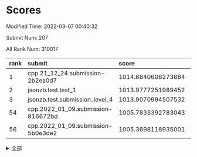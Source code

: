 # Scores

Modified Time: 2022-03-07 00:40:32

Submit Num: 207

All Rank Num: 310017

| rank |               submit               |       score        |       sigma        | pk_num |
| :--- | :--------------------------------- | :----------------- | :----------------- | :----- |
| 1    | cpp.21_12_24.submission-2b2ea0d7   | 1014.6840606273884 | 0.8197043452113637 | 5988   |
| 2    | jsonzb.test.test_1                 | 1013.9777251989452 | 0.8506579003255081 | 5986   |
| 3    | jsonzb.test.submission_level_4     | 1013.9070994507532 | 0.8072937900786842 | 5991   |
| 54   | cpp.2022_01_09.submission-816672bd | 1005.7833392783043 | 0.7152768058027312 | 5991   |
| 56   | cpp.2022_01_09.submission-5b0e3de2 | 1005.3698116935001 | 0.718569886094799  | 5992   |


<details>
<summary>全部</summary>

| rank |                 submit                 |       score        |       sigma        | pk_num |
| :--- | :------------------------------------- | :----------------- | :----------------- | :----- |
| 1    | cpp.21_12_24.submission-2b2ea0d7       | 1014.6840606273884 | 0.8197043452113637 | 5988   |
| 2    | jsonzb.test.test_1                     | 1013.9777251989452 | 0.8506579003255081 | 5986   |
| 3    | jsonzb.test.submission_level_4         | 1013.9070994507532 | 0.8072937900786842 | 5991   |
| 4    | gobigger.level_3.submission_level_3_0  | 1011.2823410411914 | 0.77178312810134   | 5985   |
| 5    | gobigger.level_3.submission_level_3_31 | 1011.1203656445884 | 0.7422691258276718 | 5993   |
| 6    | gobigger.level_3.submission_level_3_46 | 1011.0600481171151 | 0.7650046017108684 | 5991   |
| 7    | gobigger.level_3.submission_level_3_4  | 1011.0432681867832 | 0.7764850595997502 | 5992   |
| 8    | gobigger.level_3.submission_level_3_38 | 1010.9563589569088 | 0.7392625849383141 | 5993   |
| 9    | gobigger.level_3.submission_level_3_45 | 1010.9332835275216 | 0.77161661844374   | 5988   |
| 10   | gobigger.level_3.submission_level_3_25 | 1010.7439439798457 | 0.7860583484333271 | 5996   |
| 11   | gobigger.level_3.submission_level_3_34 | 1010.7120522696554 | 0.7547937520796385 | 5990   |
| 12   | gobigger.level_3.submission_level_3_47 | 1010.65003107549   | 0.7681053061125886 | 5988   |
| 13   | gobigger.level_3.submission_level_3_27 | 1010.6373666303153 | 0.7601821201733768 | 5988   |
| 14   | gobigger.level_3.submission_level_3_44 | 1010.6021986820501 | 0.7469252166533527 | 5989   |
| 15   | gobigger.level_3.submission_level_3_32 | 1010.4154999091671 | 0.7821305429808417 | 5986   |
| 16   | gobigger.level_3.submission_level_3_14 | 1010.3408145041776 | 0.7387829182528415 | 5997   |
| 17   | gobigger.level_3.submission_level_3_2  | 1010.3109277903644 | 0.7502227871540867 | 5994   |
| 18   | gobigger.level_3.submission_level_3_19 | 1010.2329265040385 | 0.7477701042926133 | 5990   |
| 19   | gobigger.level_3.submission_level_3_22 | 1010.1288671345314 | 0.758949680761789  | 5987   |
| 20   | gobigger.level_3.submission_level_3_48 | 1010.1230227812981 | 0.7768231452545258 | 5994   |
| 21   | gobigger.level_3.submission_level_3_43 | 1010.1099192633367 | 0.7710613390121381 | 5992   |
| 22   | gobigger.level_3.submission_level_3_8  | 1010.0816055131678 | 0.7299366320939128 | 5986   |
| 23   | gobigger.level_3.submission_level_3_35 | 1010.0349722727912 | 0.7499870499310741 | 5994   |
| 24   | gobigger.level_3.submission_level_3_21 | 1010.0248169184625 | 0.7846993520063313 | 5990   |
| 25   | gobigger.level_3.submission_level_3_36 | 1009.9260583415268 | 0.758606028891873  | 5988   |
| 26   | gobigger.level_3.submission_level_3_41 | 1009.8676689301344 | 0.7541330310985349 | 5988   |
| 27   | gobigger.level_3.submission_level_3_11 | 1009.7890108169937 | 0.7667521454215778 | 5989   |
| 28   | gobigger.level_3.submission_level_3_18 | 1009.7752216741392 | 0.7501135691840427 | 5988   |
| 29   | gobigger.level_3.submission_level_3_29 | 1009.7531755199589 | 0.7565958384936794 | 5994   |
| 30   | gobigger.level_3.submission_level_3_9  | 1009.673838100219  | 0.762867797459621  | 5989   |
| 31   | gobigger.level_3.submission_level_3_37 | 1009.6176722263795 | 0.7517447892050317 | 5988   |
| 32   | gobigger.level_3.submission_level_3_7  | 1009.5490099075706 | 0.7406335786588151 | 5995   |
| 33   | gobigger.level_3.submission_level_3_23 | 1009.522584154184  | 0.766377089951026  | 5989   |
| 34   | gobigger.level_3.submission_level_3_20 | 1009.4510005857909 | 0.7556433524957293 | 5997   |
| 35   | gobigger.level_3.submission_level_3_49 | 1009.4494196231832 | 0.7421229078643153 | 5996   |
| 36   | gobigger.level_3.submission_level_3_5  | 1009.4277552621165 | 0.7296326445315047 | 5992   |
| 37   | gobigger.level_3.submission_level_3_1  | 1009.3510999026089 | 0.7425353021258403 | 5985   |
| 38   | gobigger.level_3.submission_level_3_28 | 1009.325311161943  | 0.7703060076745994 | 5990   |
| 39   | gobigger.level_3.submission_level_3_13 | 1009.2946731682981 | 0.7530105239400978 | 5987   |
| 40   | gobigger.level_3.submission_level_3_30 | 1009.226813225861  | 0.7501614800191568 | 5996   |
| 41   | gobigger.level_3.submission_level_3_26 | 1009.1264175015995 | 0.7394842871734115 | 5997   |
| 42   | gobigger.level_3.submission_level_3_42 | 1009.1264007075775 | 0.7482363409251377 | 5995   |
| 43   | gobigger.level_3.submission_level_3_15 | 1008.9658485135278 | 0.7499859240072344 | 5987   |
| 44   | gobigger.level_3.submission_level_3_10 | 1008.899110418832  | 0.7286525727451193 | 5990   |
| 45   | gobigger.level_3.submission_level_3_6  | 1008.8557645429289 | 0.7523775296516143 | 5989   |
| 46   | gobigger.level_3.submission_level_3_24 | 1008.8538551105155 | 0.7458053123169124 | 5992   |
| 47   | gobigger.level_3.submission_level_3_40 | 1008.7597198607843 | 0.7623632442611998 | 5988   |
| 48   | gobigger.level_3.submission_level_3_12 | 1008.7408006486627 | 0.7346220261053318 | 5994   |
| 49   | gobigger.level_3.submission_level_3_17 | 1008.7144063344044 | 0.7397606201067197 | 5992   |
| 50   | gobigger.level_3.submission_level_3_16 | 1008.6948229587906 | 0.7780934746485801 | 5990   |
| 51   | gobigger.level_3.submission_level_3_39 | 1008.5230754049506 | 0.7574539342520881 | 5993   |
| 52   | gobigger.level_3.submission_level_3_33 | 1008.3889087807617 | 0.7375661588286702 | 5989   |
| 53   | gobigger.level_3.submission_level_3_3  | 1007.9586550719067 | 0.7406190469460668 | 5985   |
| 54   | cpp.2022_01_09.submission-816672bd     | 1005.7833392783043 | 0.7152768058027312 | 5991   |
| 55   | gobigger.level_1.submission_level_1_36 | 1005.428203773281  | 0.7313134942263042 | 5992   |
| 56   | cpp.2022_01_09.submission-5b0e3de2     | 1005.3698116935001 | 0.718569886094799  | 5992   |
| 57   | gobigger.level_1.submission_level_1_4  | 1004.8727925305828 | 0.727737701842229  | 5987   |
| 58   | gobigger.level_1.submission_level_1_34 | 1004.4781153157478 | 0.7230515483924898 | 5992   |
| 59   | gobigger.level_1.submission_level_1_48 | 1004.4052711239632 | 0.7214762509245075 | 5994   |
| 60   | gobigger.level_1.submission_level_1_3  | 1004.4031135202808 | 0.7257083538091192 | 5991   |
| 61   | gobigger.level_1.submission_level_1_12 | 1004.3814216271095 | 0.714124398618401  | 5987   |
| 62   | gobigger.level_1.submission_level_1_9  | 1004.1621111125039 | 0.7089454743684734 | 5988   |
| 63   | gobigger.level_1.submission_level_1_32 | 1004.1571193389066 | 0.7267604922517542 | 5991   |
| 64   | gobigger.level_1.submission_level_1_22 | 1004.1377361362338 | 0.7089101322124164 | 5986   |
| 65   | gobigger.level_1.submission_level_1_39 | 1004.079325751418  | 0.7148850228207048 | 5994   |
| 66   | gobigger.level_1.submission_level_1_41 | 1003.9376389253595 | 0.7143288848181435 | 5987   |
| 67   | gobigger.level_1.submission_level_1_49 | 1003.9188433973248 | 0.7087054800611465 | 5986   |
| 68   | gobigger.level_1.submission_level_1_37 | 1003.8859767641137 | 0.7254375396554332 | 5992   |
| 69   | gobigger.level_1.submission_level_1_10 | 1003.8497957822565 | 0.7149336856099009 | 5996   |
| 70   | gobigger.level_1.submission_level_1_24 | 1003.6372253545052 | 0.7136800919146752 | 5995   |
| 71   | gobigger.level_1.submission_level_1_20 | 1003.5323067280364 | 0.7108262533093812 | 5990   |
| 72   | gobigger.level_1.submission_level_1_25 | 1003.5296414424599 | 0.7166844068920218 | 5991   |
| 73   | gobigger.level_1.submission_level_1_2  | 1003.4656907191101 | 0.7188862612976021 | 5993   |
| 74   | gobigger.level_1.submission_level_1_5  | 1003.4385936460538 | 0.7207195290983797 | 5992   |
| 75   | gobigger.level_1.submission_level_1_35 | 1003.341073469962  | 0.7229266900327037 | 5991   |
| 76   | gobigger.level_1.submission_level_1_46 | 1003.3151755664466 | 0.7061277730160023 | 5987   |
| 77   | gobigger.level_1.submission_level_1_27 | 1003.309669418094  | 0.7157125407988909 | 5989   |
| 78   | gobigger.level_1.submission_level_1_6  | 1003.2763055548049 | 0.7161632113936649 | 5994   |
| 79   | gobigger.level_1.submission_level_1_28 | 1003.2748997953129 | 0.7158801645354956 | 5992   |
| 80   | gobigger.level_1.submission_level_1_42 | 1003.2466530995465 | 0.710666145358089  | 5993   |
| 81   | gobigger.level_1.submission_level_1_14 | 1003.2399391328233 | 0.7138537455468943 | 5988   |
| 82   | gobigger.level_1.submission_level_1_33 | 1003.22576752725   | 0.7156850783272048 | 5989   |
| 83   | gobigger.level_1.submission_level_1_38 | 1003.2087965663998 | 0.7182441236307067 | 5991   |
| 84   | gobigger.level_1.submission_level_1_16 | 1003.205290462099  | 0.7213843986564484 | 5988   |
| 85   | gobigger.level_1.submission_level_1_11 | 1003.1701587997618 | 0.7243939881384818 | 5985   |
| 86   | gobigger.level_1.submission_level_1_15 | 1003.1144510321092 | 0.7147420133539251 | 5992   |
| 87   | gobigger.level_1.submission_level_1_21 | 1003.0450376387961 | 0.7157833551157003 | 5987   |
| 88   | gobigger.level_1.submission_level_1_1  | 1003.0114292838847 | 0.7203124536596004 | 5990   |
| 89   | gobigger.level_1.submission_level_1_29 | 1002.9535715004232 | 0.7114459923699855 | 5993   |
| 90   | gobigger.level_1.submission_level_1_44 | 1002.9089106779103 | 0.7080841886824916 | 5987   |
| 91   | gobigger.level_1.submission_level_1_19 | 1002.8758130319378 | 0.7100356563823419 | 5994   |
| 92   | gobigger.level_1.submission_level_1_43 | 1002.8258729606533 | 0.7202731029680093 | 5984   |
| 93   | gobigger.level_1.submission_level_1_0  | 1002.8077451503203 | 0.7217240614450278 | 5992   |
| 94   | gobigger.level_1.submission_level_1_23 | 1002.7588145831243 | 0.7199271472414386 | 5996   |
| 95   | gobigger.level_1.submission_level_1_18 | 1002.7285673648855 | 0.7149853921286525 | 5991   |
| 96   | gobigger.level_1.submission_level_1_45 | 1002.6745465973116 | 0.712293748552769  | 5988   |
| 97   | gobigger.level_1.submission_level_1_13 | 1002.6591927892016 | 0.721887358456982  | 5990   |
| 98   | gobigger.level_1.submission_level_1_47 | 1002.5384021532434 | 0.7046559728318217 | 5992   |
| 99   | gobigger.level_1.submission_level_1_8  | 1002.5251336588334 | 0.7173005624572404 | 5995   |
| 100  | gobigger.level_1.submission_level_1_31 | 1002.5174739406426 | 0.7192796254200547 | 5991   |
| 101  | gobigger.level_1.submission_level_1_30 | 1002.4523930787626 | 0.7196310225876286 | 5993   |
| 102  | gobigger.level_1.submission_level_1_7  | 1002.049073571437  | 0.7140907097066886 | 5992   |
| 103  | gobigger.level_1.submission_level_1_17 | 1001.746272153918  | 0.7100840519617421 | 5989   |
| 104  | gobigger.level_1.submission_level_1_40 | 1001.7403184641973 | 0.719548813248617  | 5991   |
| 105  | gobigger.level_1.submission_level_1_26 | 1000.7099622703985 | 0.7123226579850502 | 5993   |
| 106  | gobigger.random.submission_random_13   | 997.304601174323   | 0.7058733296980947 | 5985   |
| 107  | gobigger.random.submission_random_42   | 997.1199536805271  | 0.7039226844948524 | 5990   |
| 108  | gobigger.random.submission_random_1    | 996.8507483669564  | 0.7076320342797575 | 5988   |
| 109  | gobigger.random.submission_random_40   | 996.8000264833922  | 0.7012401860007071 | 5989   |
| 110  | gobigger.random.submission_random_28   | 996.7968856264249  | 0.7038963028155902 | 5993   |
| 111  | gobigger.random.submission_random_25   | 996.7389809956514  | 0.7079759826251464 | 5992   |
| 112  | gobigger.random.submission_random_38   | 996.7341546335383  | 0.7029778176281549 | 5992   |
| 113  | gobigger.random.submission_random_39   | 996.69513492291    | 0.7169578794995399 | 5989   |
| 114  | gobigger.random.submission_random_44   | 996.6490605077843  | 0.7047635222398799 | 5991   |
| 115  | gobigger.random.submission_random_10   | 996.584354146228   | 0.7109494257475677 | 5991   |
| 116  | gobigger.random.submission_random_43   | 996.5811954321961  | 0.7071372673980039 | 5993   |
| 117  | gobigger.random.submission_random_4    | 996.5286104959117  | 0.6971087208712883 | 5989   |
| 118  | gobigger.random.submission_random_35   | 996.4468357787639  | 0.7001961180678403 | 5991   |
| 119  | gobigger.random.submission_random_36   | 996.4338313361887  | 0.7180165845207008 | 5994   |
| 120  | gobigger.random.submission_random_6    | 996.3769877562793  | 0.705474368944947  | 5991   |
| 121  | gobigger.random.submission_random_9    | 996.3542523259097  | 0.7170921801986293 | 5993   |
| 122  | gobigger.random.submission_random_26   | 996.3329137940949  | 0.7020304456795499 | 5994   |
| 123  | gobigger.random.submission_random_15   | 996.2260140475971  | 0.7143698689405534 | 5988   |
| 124  | gobigger.random.submission_random_33   | 996.1017066120675  | 0.7096587540425464 | 5988   |
| 125  | gobigger.random.submission_random_21   | 996.084095575552   | 0.70779177255541   | 5989   |
| 126  | gobigger.random.submission_random_48   | 996.0369995366597  | 0.7020202187747353 | 5991   |
| 127  | gobigger.random.submission_random_24   | 996.0221606949392  | 0.6989148178673608 | 5992   |
| 128  | gobigger.random.submission_random_3    | 996.0053834997642  | 0.7048218875369009 | 5994   |
| 129  | gobigger.random.submission_random_37   | 995.9920981935978  | 0.7166084141071878 | 5991   |
| 130  | gobigger.random.submission_random_49   | 995.9871684522731  | 0.7108800986458449 | 5991   |
| 131  | gobigger.random.submission_random_19   | 995.9433243533296  | 0.7060070952092927 | 5996   |
| 132  | gobigger.random.submission_random_32   | 995.9060009446042  | 0.7213746045531126 | 5990   |
| 133  | gobigger.random.submission_random_16   | 995.8998174192785  | 0.7000262857612044 | 5992   |
| 134  | gobigger.random.submission_random_34   | 995.8768580934665  | 0.7102475088324501 | 5991   |
| 135  | gobigger.random.submission_random_27   | 995.8325668414126  | 0.7172972552630763 | 5993   |
| 136  | gobigger.random.submission_random_0    | 995.8116012474519  | 0.7098568133423506 | 5992   |
| 137  | gobigger.random.submission_random_2    | 995.7583359148565  | 0.706394510225689  | 5996   |
| 138  | gobigger.random.submission_random_41   | 995.7566853330094  | 0.7137607291340289 | 5990   |
| 139  | gobigger.random.submission_random_46   | 995.6321644538401  | 0.7054502278261555 | 5991   |
| 140  | gobigger.random.submission_random_20   | 995.616490034802   | 0.7075428533760141 | 5992   |
| 141  | gobigger.random.submission_random_8    | 995.6138313555997  | 0.708019546559856  | 5989   |
| 142  | gobigger.random.submission_random_14   | 995.5143757276628  | 0.7023610505047488 | 5987   |
| 143  | gobigger.random.submission_random_11   | 995.5065790147926  | 0.7227040003830857 | 5987   |
| 144  | gobigger.random.submission_random_22   | 995.4621882064254  | 0.7192151420514189 | 5991   |
| 145  | gobigger.random.submission_random_18   | 995.3498908273463  | 0.703853820860531  | 5995   |
| 146  | gobigger.random.submission_random_12   | 995.3268315148001  | 0.6920133117182425 | 5992   |
| 147  | gobigger.random.submission_random_45   | 995.2749080096573  | 0.7239013010375819 | 5987   |
| 148  | gobigger.random.submission_random_17   | 995.2621604287475  | 0.7070877009511948 | 5992   |
| 149  | gobigger.random.submission_random_23   | 995.2049814856952  | 0.7121622893441286 | 5996   |
| 150  | gobigger.random.submission_random_7    | 995.1611347962908  | 0.7336560594360148 | 5985   |
| 151  | gobigger.random.submission_random_29   | 995.1538322645702  | 0.7316935172452452 | 5987   |
| 152  | gobigger.random.submission_random_5    | 994.9548918178195  | 0.7292480364192797 | 5991   |
| 153  | gobigger.random.submission_random_30   | 994.9072082183657  | 0.7315542301957603 | 5993   |
| 154  | gobigger.random.submission_random_47   | 994.718839576828   | 0.71441827780178   | 5990   |
| 155  | gobigger.random.submission_random_31   | 994.6008678957364  | 0.7118132267757163 | 5988   |
| 156  | gobigger.level_2.submission_level_2_41 | 994.573525922521   | 0.7210895164084379 | 5994   |
| 157  | gobigger.level_2.submission_level_2_24 | 994.279180695115   | 0.7353772468319975 | 5989   |
| 158  | gobigger.level_2.submission_level_2_14 | 993.8821942091852  | 0.7391733735758919 | 5990   |
| 159  | gobigger.level_2.submission_level_2_46 | 993.5405762843992  | 0.7280398332188585 | 5992   |
| 160  | gobigger.level_2.submission_level_2_21 | 993.3981612852665  | 0.7309774887310162 | 5988   |
| 161  | gobigger.level_2.submission_level_2_3  | 993.3846523871928  | 0.7300677783322277 | 5988   |
| 162  | gobigger.level_2.submission_level_2_49 | 993.2843103689503  | 0.7189645954453903 | 5989   |
| 163  | gobigger.level_2.submission_level_2_20 | 993.1293462224552  | 0.7524152802944192 | 5987   |
| 164  | gobigger.level_2.submission_level_2_34 | 993.06572912778    | 0.73144466441136   | 5993   |
| 165  | gobigger.level_2.submission_level_2_9  | 993.0457793298793  | 0.7386578860974775 | 5994   |
| 166  | gobigger.level_2.submission_level_2_44 | 993.0211567975067  | 0.7335963451160361 | 5991   |
| 167  | gobigger.level_2.submission_level_2_6  | 992.990272800887   | 0.7190385348468005 | 5998   |
| 168  | gobigger.level_2.submission_level_2_19 | 992.9475244422271  | 0.7379932501543734 | 5993   |
| 169  | gobigger.level_2.submission_level_2_22 | 992.9322974342497  | 0.7667619192869279 | 5985   |
| 170  | gobigger.level_2.submission_level_2_23 | 992.8668467046558  | 0.7449137335548683 | 5991   |
| 171  | gobigger.level_2.submission_level_2_47 | 992.7657501655923  | 0.7394086115651759 | 5988   |
| 172  | gobigger.level_2.submission_level_2_4  | 992.7170612961636  | 0.7290752640674146 | 5987   |
| 173  | gobigger.level_2.submission_level_2_13 | 992.6821456573681  | 0.7433706330950246 | 5993   |
| 174  | gobigger.level_2.submission_level_2_15 | 992.5040264554304  | 0.7544648620178276 | 5993   |
| 175  | gobigger.level_2.submission_level_2_32 | 992.4414813756805  | 0.7548532579711393 | 5990   |
| 176  | gobigger.level_2.submission_level_2_39 | 992.380888363825   | 0.7548634086769022 | 5989   |
| 177  | gobigger.level_2.submission_level_2_37 | 992.3523720559414  | 0.7397087716067493 | 5990   |
| 178  | gobigger.level_2.submission_level_2_12 | 992.3219907288092  | 0.7219501248293114 | 5990   |
| 179  | gobigger.level_2.submission_level_2_27 | 992.2140383756281  | 0.7335681079928319 | 5993   |
| 180  | gobigger.level_2.submission_level_2_30 | 992.1814440170896  | 0.7389033640049232 | 5992   |
| 181  | gobigger.level_2.submission_level_2_1  | 992.1724108491087  | 0.7451588343868711 | 5991   |
| 182  | gobigger.level_2.submission_level_2_10 | 992.127811903098   | 0.751257801160123  | 5987   |
| 183  | gobigger.level_2.submission_level_2_11 | 992.1117925711644  | 0.7475399274278642 | 5991   |
| 184  | gobigger.level_2.submission_level_2_38 | 992.0682369102709  | 0.747690185149647  | 5985   |
| 185  | gobigger.level_2.submission_level_2_2  | 992.0059296457641  | 0.7318892652315258 | 5990   |
| 186  | gobigger.level_2.submission_level_2_7  | 991.9496788688299  | 0.7441861126942386 | 5992   |
| 187  | gobigger.level_2.submission_level_2_42 | 991.9185674801879  | 0.7597529369850017 | 5993   |
| 188  | gobigger.level_2.submission_level_2_40 | 991.9104387981295  | 0.7454785113317872 | 5997   |
| 189  | gobigger.level_2.submission_level_2_18 | 991.8728490088155  | 0.7569525469839462 | 5991   |
| 190  | gobigger.level_2.submission_level_2_25 | 991.8380447024743  | 0.7488814712675368 | 5995   |
| 191  | gobigger.level_2.submission_level_2_29 | 991.7505613552521  | 0.7351685725379888 | 5991   |
| 192  | gobigger.level_2.submission_level_2_16 | 991.717601493686   | 0.7496288610767481 | 5992   |
| 193  | gobigger.level_2.submission_level_2_36 | 991.6351262376252  | 0.7440722857928188 | 5986   |
| 194  | gobigger.level_2.submission_level_2_33 | 991.6260795011267  | 0.7442975241244548 | 5994   |
| 195  | gobigger.level_2.submission_level_2_48 | 991.4433137406076  | 0.7463393051640984 | 5989   |
| 196  | gobigger.level_2.submission_level_2_45 | 991.4082124434767  | 0.7582829123665177 | 5990   |
| 197  | gobigger.level_2.submission_level_2_8  | 991.3723959689627  | 0.7516675642339774 | 5988   |
| 198  | gobigger.level_2.submission_level_2_5  | 991.3442238111751  | 0.7500420341157559 | 5993   |
| 199  | gobigger.level_2.submission_level_2_43 | 991.2916560706881  | 0.7444112506607337 | 5987   |
| 200  | gobigger.level_2.submission_level_2_26 | 990.9744067053564  | 0.7532049833175408 | 5994   |
| 201  | gobigger.level_2.submission_level_2_0  | 990.9641819694573  | 0.76018299697076   | 5995   |
| 202  | gobigger.level_2.submission_level_2_31 | 990.8390153955684  | 0.751113477303086  | 5986   |
| 203  | gobigger.level_2.submission_level_2_17 | 990.6348855016902  | 0.7425221151242283 | 5990   |
| 204  | gobigger.level_2.submission_level_2_35 | 990.0928809013075  | 0.7548780429255549 | 5990   |
| 205  | gobigger.level_2.submission_level_2_28 | 988.7064170321146  | 0.7931947175770941 | 5988   |
| 206  | gobigger.none.submission_none_1        | 979.3028205809701  | 1.2961147242925053 | 5994   |
| 207  | gobigger.none.submission_none_0        | 975.967107220525   | 1.4889714586921918 | 5989   |

</details>